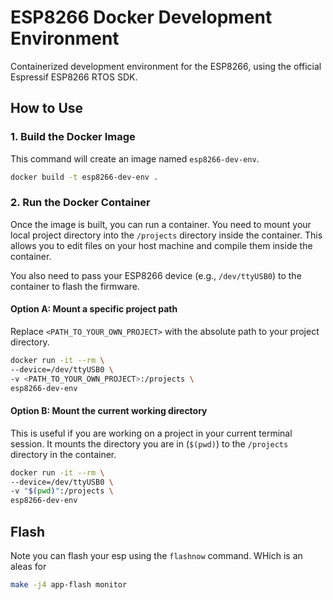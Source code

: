 # ESP8266 Docker Development Environment

Containerized development environment for the ESP8266, using the official Espressif ESP8266 RTOS SDK.

## How to Use

### 1. Build the Docker Image

This command will create an image named `esp8266-dev-env`.

```bash
docker build -t esp8266-dev-env .
```

### 2. Run the Docker Container

Once the image is built, you can run a container. You need to mount your local project directory into the `/projects` directory inside the container. This allows you to edit files on your host machine and compile them inside the container.

You also need to pass your ESP8266 device (e.g., `/dev/ttyUSB0`) to the container to flash the firmware.

#### Option A: Mount a specific project path

Replace `<PATH_TO_YOUR_OWN_PROJECT>` with the absolute path to your project directory.

```bash
docker run -it --rm \
--device=/dev/ttyUSB0 \
-v <PATH_TO_YOUR_OWN_PROJECT>:/projects \
esp8266-dev-env
```

#### Option B: Mount the current working directory

This is useful if you are working on a project in your current terminal session. It mounts the directory you are in (`$(pwd)`) to the `/projects` directory in the container.

```bash
docker run -it --rm \
--device=/dev/ttyUSB0 \
-v "$(pwd)":/projects \
esp8266-dev-env
```
## Flash 

Note you can flash your esp using the `flashnow` command. WHich is an aleas for

```bash
make -j4 app-flash monitor
```